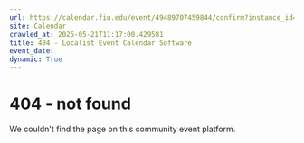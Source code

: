 ```yaml
---
url: https://calendar.fiu.edu/event/49489707459844/confirm?instance_id=49489707487506&return=https%3A%2F%2Fcalendar.fiu.edu%2Fmiami_beach_urban_studios_364
site: Calendar
crawled_at: 2025-05-21T11:17:00.429581
title: 404 - Localist Event Calendar Software
event_date: 
dynamic: True
---
```


# 404 - not found
We couldn't find the page on this community event platform.
